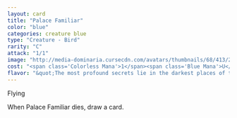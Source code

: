 ```yaml
---
layout: card
title: "Palace Familiar"
color: "blue"
categories: creature blue
type: "Creature - Bird"
rarity: "C"
attack: "1/1"
image: "http://media-dominaria.cursecdn.com/avatars/thumbnails/68/413/200/283/635618480776130370.png"
cost: "<span class='Colorless Mana'>1</span><span class='Blue Mana'>U</span>"
flavor: "&quot;The most profound secrets lie in the darkest places of the world. It can be prudent to make use of another set of eyes.&quot;"
---
```


Flying

When Palace Familiar dies, draw a card.
